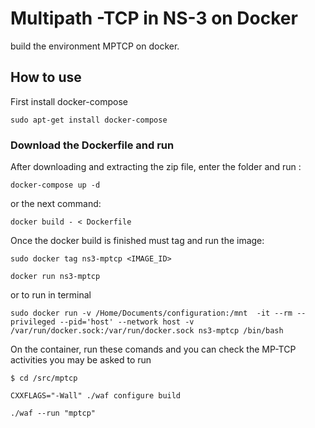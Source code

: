 # Multipath -TCP in NS-3 on Docker
build the environment MPTCP  on docker.

## How to use
First install docker-compose 
```
sudo apt-get install docker-compose
```

### Download the Dockerfile and run

After downloading and extracting the zip file, enter the folder and run :
```
docker-compose up -d
```
or the next command:

```
docker build - < Dockerfile
```
Once the docker build is finished must tag and run the image:
```
sudo docker tag ns3-mptcp <IMAGE_ID>
```
```
docker run ns3-mptcp
```
or to run in terminal 
```
sudo docker run -v /Home/Documents/configuration:/mnt  -it --rm --privileged --pid='host' --network host -v /var/run/docker.sock:/var/run/docker.sock ns3-mptcp /bin/bash
```
On the container, run these comands and you can check the MP-TCP activities you may be asked to run 
```
$ cd /src/mptcp
```
```
CXXFLAGS="-Wall" ./waf configure build 
```
```
./waf --run "mptcp"
```
